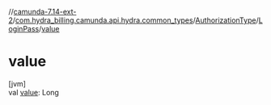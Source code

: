 //[camunda-7.14-ext-2](../../../../index.md)/[com.hydra_billing.camunda.api.hydra.common_types](../../index.md)/[AuthorizationType](../index.md)/[LoginPass](index.md)/[value](value.md)

# value

[jvm]\
val [value](value.md): Long
